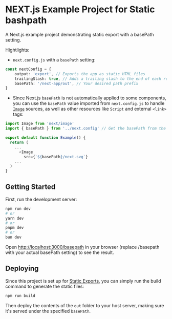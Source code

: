 NEXT.js Example Project for Static bashpath
===================

A Next.js example project demonstrating static export with a basePath setting.

Hightlights:

- `next.config.js` with a `basePath` setting:
```typescript
const nextConfig = {
    output: 'export', // Exports the app as static HTML files
    trailingSlash: true, // Adds a trailing slash to the end of each route (e.g., /about/)
    basePath: '/next-app/out', // Your desired path prefix
}
```

- Since Next.js `basePath` is not automatically applied to some components, you can use the `basePath` value imported from `next.config.js` to handle [`Image`](https://nextjs.org/docs/app/api-reference/config/next-config-js/basePath#images) sources, as well as other resources like `Script` and external `<link>` tags:
```typescript
import Image from 'next/image'
import { basePath } from '../next.config' // Get the basePath from the next config file

export default function Example() {
  return (
    ...
      <Image
        src={`${basePath}/next.svg`}
    ...
  )
}
```

## Getting Started

First, run the development server:

```bash
npm run dev
# or
yarn dev
# or
pnpm dev
# or
bun dev
```

Open [http://localhost:3000/basepath](http://localhost:3000/basepath) in your browser (replace /basepath with your actual basePath setting) to see the result.

## Deploying

Since this project is set up for [Static Exports](https://nextjs.org/docs/app/building-your-application/deploying/static-exports), you can simply run the build command to generate the static files:

```bash
npm run build
```

Then deploy the contents of the `out` folder to your host server, making sure it's served under the specified `basePath`.
